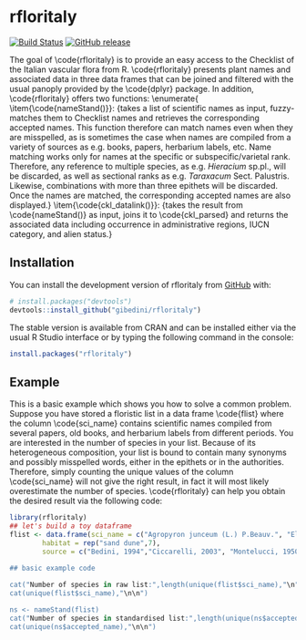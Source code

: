 
# rfloritaly

<!-- badges: start -->
[![Build Status](https://travis-ci.org/gibedini/floritaly.svg?branch=master)](https://travis-ci.org/gibedini/floritaly)
[![GitHub release](https://img.shields.io/github/release/gibedini/floritaly.svg)](https://github.com/gibedini/floritaly/releases)
<!-- badges: end -->

The goal of \code{rfloritaly} is to provide an easy access to the Checklist of the Italian vascular flora from R. \code{rfloritaly} presents plant names and associated data in three data frames that can be joined and filtered with the usual panoply provided by the \code{dplyr} package. In addition, \code{rfloritaly} offers two functions:
\enumerate{
  \item{\code{nameStand()}}: {takes a list of scientific names as input, fuzzy-matches them to Checklist names and retrieves the corresponding accepted names.
This function therefore can match names even when they are misspelled, as is sometimes the case when names are compiled from a variety of sources as e.g. books, papers, herbarium labels, etc. Name matching works only for names at the specific or subspecific/varietal rank. Therefore, any reference to multiple species, as e.g. *Hieracium* sp.pl., will be discarded, as well as sectional ranks as e.g. *Taraxacum* Sect. Palustris. Likewise, combinations with more than three epithets will be discarded. Once the names are matched, the corresponding accepted names are also displayed.}
  \item{\code{ckl_datalink()}}: {takes the result from \code{nameStand()} as input, joins it to \code{ckl_parsed} and returns the associated data including occurrence in administrative regions, IUCN category, and alien status.} 


## Installation

You can install the development version of rfloritaly from [GitHub](https://github.com/) with:

``` r
# install.packages("devtools")
devtools::install_github("gibedini/rfloritaly")
```

The stable version is available from CRAN and can be installed either via the usual R Studio interface or by typing the following command in the console:

``` r
install.packages("rfloritaly")
```


## Example

This is a basic example which shows you how to solve a common problem.
Suppose you have stored a floristic list in a data frame \code{flist} where the column \code{sci_name} contains scientific names compiled from several papers, old books, and herbarium labels from different periods. You are interested in the number of species in your list.
Because of its heterogeneous composition, your list is bound to contain many synonyms and possibly misspelled words, either in the epithets or in the authorities. 
Therefore, simply counting the unique values of the column \code{sci_name} will not give the right result, in fact it will most likely overestimate the number of species.
\code{rfloritaly} can help you obtain the desired result via the following code:

``` r
library(rfloritaly)
## let's build a toy dataframe
flist <- data.frame(sci_name = c("Agropyron junceum (L.) P.Beauv.", "Elymus farctus (Viv.) Runemark", "Elytrigia mediterranea (Simonet) Produkin", "Tinopyrum junceum (L.) Lowe", "Otanthus maritimus (L.) Hoffmans. & Link", "Achillea marittima (L.) Ehrend & Y. P. Guo subsp. maritima", "Helicrysum stoechas (L.) Moench"),
        habitat = rep("sand dune",7),
        source = c("Bedini, 1994","Ciccarelli, 2003", "Montelucci, 1950", HCI specimen 112-08986a", "Garbari e Del Prete, 1976", "PISA specimen 18907"), "Astuti, 2012")
        
## basic example code

cat("Number of species in raw list:",length(unique(flist$sci_name),"\n")
cat(unique(flist$sci_name),"\n\n")

ns <- nameStand(flist)
cat("Number of species in standardised list:",length(unique(ns$accepted_name),"\n"))
cat(unique(ns$accepted_name),"\n\n")

```

